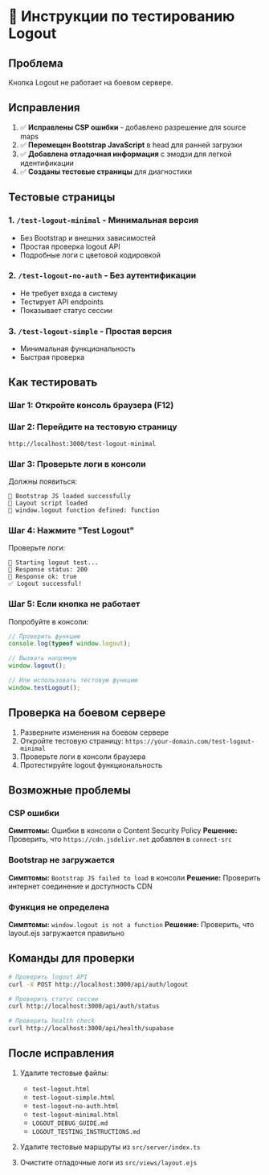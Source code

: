 # 🔴 Инструкции по тестированию Logout

## Проблема

Кнопка Logout не работает на боевом сервере.

## Исправления

1. ✅ **Исправлены CSP ошибки** - добавлено разрешение для source maps
2. ✅ **Перемещен Bootstrap JavaScript** в head для ранней загрузки
3. ✅ **Добавлена отладочная информация** с эмодзи для легкой идентификации
4. ✅ **Созданы тестовые страницы** для диагностики

## Тестовые страницы

### 1. `/test-logout-minimal` - Минимальная версия

- Без Bootstrap и внешних зависимостей
- Простая проверка logout API
- Подробные логи с цветовой кодировкой

### 2. `/test-logout-no-auth` - Без аутентификации

- Не требует входа в систему
- Тестирует API endpoints
- Показывает статус сессии

### 3. `/test-logout-simple` - Простая версия

- Минимальная функциональность
- Быстрая проверка

## Как тестировать

### Шаг 1: Откройте консоль браузера (F12)

### Шаг 2: Перейдите на тестовую страницу

```
http://localhost:3000/test-logout-minimal
```

### Шаг 3: Проверьте логи в консоли

Должны появиться:

```
🔧 Bootstrap JS loaded successfully
🔧 Layout script loaded
🔧 window.logout function defined: function
```

### Шаг 4: Нажмите "Test Logout"

Проверьте логи:

```
🔴 Starting logout test...
🔴 Response status: 200
🔴 Response ok: true
✅ Logout successful!
```

### Шаг 5: Если кнопка не работает

Попробуйте в консоли:

```javascript
// Проверить функцию
console.log(typeof window.logout);

// Вызвать напрямую
window.logout();

// Или использовать тестовую функцию
window.testLogout();
```

## Проверка на боевом сервере

1. Разверните изменения на боевом сервере
2. Откройте тестовую страницу: `https://your-domain.com/test-logout-minimal`
3. Проверьте логи в консоли браузера
4. Протестируйте logout функциональность

## Возможные проблемы

### CSP ошибки

**Симптомы:** Ошибки в консоли о Content Security Policy
**Решение:** Проверить, что `https://cdn.jsdelivr.net` добавлен в `connect-src`

### Bootstrap не загружается

**Симптомы:** `Bootstrap JS failed to load` в консоли
**Решение:** Проверить интернет соединение и доступность CDN

### Функция не определена

**Симптомы:** `window.logout is not a function`
**Решение:** Проверить, что layout.ejs загружается правильно

## Команды для проверки

```bash
# Проверить logout API
curl -X POST http://localhost:3000/api/auth/logout

# Проверить статус сессии
curl http://localhost:3000/api/auth/status

# Проверить health check
curl http://localhost:3000/api/health/supabase
```

## После исправления

1. Удалите тестовые файлы:
   - `test-logout.html`
   - `test-logout-simple.html`
   - `test-logout-no-auth.html`
   - `test-logout-minimal.html`
   - `LOGOUT_DEBUG_GUIDE.md`
   - `LOGOUT_TESTING_INSTRUCTIONS.md`

2. Удалите тестовые маршруты из `src/server/index.ts`

3. Очистите отладочные логи из `src/views/layout.ejs`
